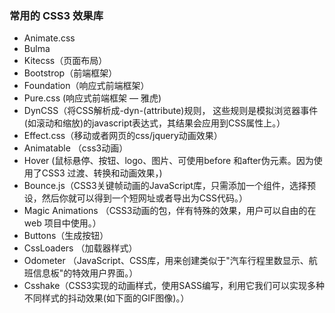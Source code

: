 ### 常用的 CSS3 效果库
*  Animate.css
*  Bulma 
*  Kitecss（页面布局）
*  Bootstrop（前端框架）
*  Foundation（响应式前端框架）
*  Pure.css  (响应式前端框架 — 雅虎)
*  DynCSS（将CSS解析成-dyn-(attribute)规则， 这些规则是模拟浏览器事件(如滚动和缩放)的javascript表达式，其结果会应用到CSS属性上。）
*  Effect.css（移动或者网页的css/jquery动画效果）
*  Animatable （css3动画）
*  Hover   (鼠标悬停、按钮、logo、图片、可使用before 和after伪元素。因为使用了CSS3 过渡、转换和动画效果，)
*  Bounce.js（CSS3关键帧动画的JavaScript库，只需添加一个组件，选择预设，然后你就可以得到一个短网址或者导出为CSS代码。）
*  Magic Animations （CSS3动画的包，伴有特殊的效果，用户可以自由的在web 项目中使用。）
*  Buttons（生成按钮）
*  CssLoaders （加载器样式）
*  Odometer （JavaScript、CSS库，用来创建类似于"汽车行程里数显示、航班信息板"的特效用户界面。）
*  Csshake（CSS3实现的动画样式，使用SASS编写，利用它我们可以实现多种不同样式的抖动效果(如下面的GIF图像)。）





